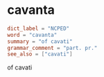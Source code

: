 # cavanta

``` toml
dict_label = "NCPED"
word = "cavanta"
summary = "of cavati"
grammar_comment = "part. pr."
see_also = ["cavati"]
```

of cavati

